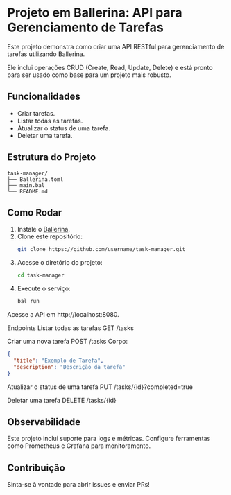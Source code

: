 # Projeto em Ballerina: API para Gerenciamento de Tarefas

Este projeto demonstra como criar uma API RESTful para gerenciamento de tarefas utilizando Ballerina. 

Ele inclui operações CRUD (Create, Read, Update, Delete) e está pronto para ser usado como base para um projeto mais robusto.

## Funcionalidades
- Criar tarefas.
- Listar todas as tarefas.
- Atualizar o status de uma tarefa.
- Deletar uma tarefa.

## Estrutura do Projeto
```Plaintext
task-manager/
├── Ballerina.toml
├── main.bal
└── README.md
```

## Como Rodar

1. Instale o [Ballerina](https://ballerina.io/).
2. Clone este repositório:
   ```bash
   git clone https://github.com/username/task-manager.git
   ```
3. Acesse o diretório do projeto:
   ```bash
   cd task-manager
   ```
4. Execute o serviço:
   ```bash
   bal run
   ```
Acesse a API em http://localhost:8080.

Endpoints
Listar todas as tarefas
GET /tasks

Criar uma nova tarefa
POST /tasks
Corpo:

```json
{
  "title": "Exemplo de Tarefa",
  "description": "Descrição da tarefa"
}
```
Atualizar o status de uma tarefa
PUT /tasks/{id}?completed=true

Deletar uma tarefa
DELETE /tasks/{id}

## Observabilidade

Este projeto inclui suporte para logs e métricas. Configure ferramentas como Prometheus e Grafana para monitoramento.

## Contribuição

Sinta-se à vontade para abrir issues e enviar PRs!
